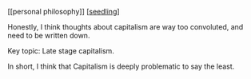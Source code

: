 [[personal philosophy]]
[[seedling]]

Honestly, I think thoughts about capitalism are way too convoluted, and need to be written down.

Key topic: Late stage capitalism.


In short, I think that Capitalism is deeply problematic to say the least.

[//begin]: # "Autogenerated link references for markdown compatibility"
[seedling]: seedling "seedling"
[//end]: # "Autogenerated link references"